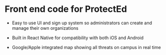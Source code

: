# Front end code for ProtectEd

-   Easy to use UI and sign up system so administrators can create and manage their own organizations

-   Built in React Native for compatibility with both iOS and Android

-   Google/Apple integrated map showing all threats on campus in real time
